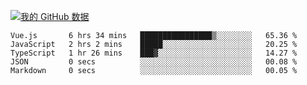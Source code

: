 [![我的 GitHub 数据](https://github-readme-stats.vercel.app/api?username=unbrain&?theme=dark)]()

<!--START_SECTION:waka-->

```text
Vue.js       6 hrs 34 mins   ████████████████▒░░░░░░░░   65.36 %
JavaScript   2 hrs 2 mins    █████░░░░░░░░░░░░░░░░░░░░   20.25 %
TypeScript   1 hr 26 mins    ███▓░░░░░░░░░░░░░░░░░░░░░   14.27 %
JSON         0 secs          ░░░░░░░░░░░░░░░░░░░░░░░░░   00.08 %
Markdown     0 secs          ░░░░░░░░░░░░░░░░░░░░░░░░░   00.05 %
```

<!--END_SECTION:waka-->
